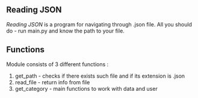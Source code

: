 ## Reading JSON
*Reading JSON* is a program for navigating through .json file. All you should do -
run main.py and know the path to your file.
## Functions
Module consists of 3 different functions :
1. get_path - checks if there exists such file and if its extension is .json
2. read_file - return info from file
3. get_category - main functions to work with data and user

